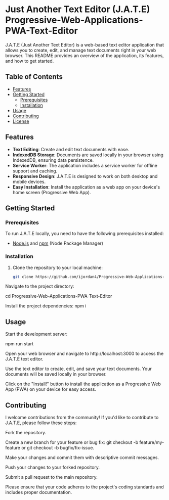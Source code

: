 # Just Another Text Editor (J.A.T.E) Progressive-Web-Applications-PWA-Text-Editor

J.A.T.E (Just Another Text Editor) is a web-based text editor application that allows you to create, edit, and manage text documents right in your web browser. This README provides an overview of the application, its features, and how to get started.

## Table of Contents

- [Features](#features)
- [Getting Started](#getting-started)
  - [Prerequisites](#prerequisites)
  - [Installation](#installation)
- [Usage](#usage)
- [Contributing](#contributing)
- [License](#license)

## Features

- **Text Editing**: Create and edit text documents with ease.
- **IndexedDB Storage**: Documents are saved locally in your browser using IndexedDB, ensuring data persistence.
- **Service Worker**: The application includes a service worker for offline support and caching.
- **Responsive Design**: J.A.T.E is designed to work on both desktop and mobile devices.
- **Easy Installation**: Install the application as a web app on your device's home screen (Progressive Web App).

## Getting Started

### Prerequisites

To run J.A.T.E locally, you need to have the following prerequisites installed:

- [Node.js](https://nodejs.org/) and [npm](https://www.npmjs.com/) (Node Package Manager)

### Installation

1. Clone the repository to your local machine:

   ```bash
   git clone https://github.com/ijordan4/Progressive-Web-Applications-PWA-Text-Editor.git

Navigate to the project directory:

cd Progressive-Web-Applications-PWA-Text-Editor

Install the project dependencies:
npm i

## Usage
Start the development server:

npm run start

Open your web browser and navigate to http://localhost:3000 to access the J.A.T.E text editor.

Use the text editor to create, edit, and save your text documents. Your documents will be saved locally in your browser.

Click on the "Install!" button to install the application as a Progressive Web App (PWA) on your device for easy access.

## Contributing
I welcome contributions from the community! If you'd like to contribute to J.A.T.E, please follow these steps:

Fork the repository.

Create a new branch for your feature or bug fix: git checkout -b feature/my-feature or git checkout -b bugfix/fix-issue.

Make your changes and commit them with descriptive commit messages.

Push your changes to your forked repository.

Submit a pull request to the main repository.

Please ensure that your code adheres to the project's coding standards and includes proper documentation.

